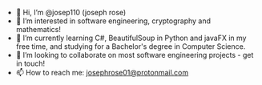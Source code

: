 - 👋 Hi, I’m @josep110 (joseph rose)
- 👀 I’m interested in software engineering, cryptography and mathematics!
- 🌱 I’m currently learning C#, BeautifulSoup in Python and javaFX in my free time, and studying for a Bachelor's degree in Computer Science.
- 💞️ I’m looking to collaborate on most software engineering projects - get in touch!
- 📫 How to reach me: josephrose01@protonmail.com

<!---
josep110/josep110 is a ✨ special ✨ repository because its `README.md` (this file) appears on your GitHub profile.
You can click the Preview link to take a look at your changes.
--->
